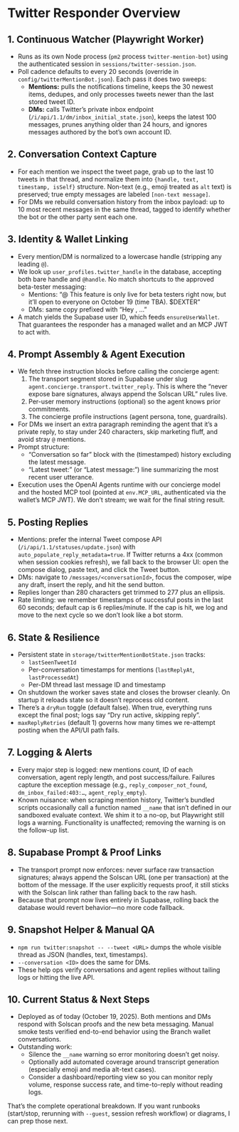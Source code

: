 # Twitter Responder Overview

## 1. Continuous Watcher (Playwright Worker)
- Runs as its own Node process (`pm2` process `twitter-mention-bot`) using the authenticated session in `sessions/twitter-session.json`.
- Poll cadence defaults to every 20 seconds (override in `config/twitterMentionBot.json`). Each pass it does two sweeps:
  - **Mentions:** pulls the notifications timeline, keeps the 30 newest items, dedupes, and only processes tweets newer than the last stored tweet ID.
  - **DMs:** calls Twitter’s private inbox endpoint (`/i/api/1.1/dm/inbox_initial_state.json`), keeps the latest 100 messages, prunes anything older than 24 hours, and ignores messages authored by the bot’s own account ID.

## 2. Conversation Context Capture
- For each mention we inspect the tweet page, grab up to the last 10 tweets in that thread, and normalize them into `{handle, text, timestamp, isSelf}` structure. Non-text (e.g., emoji treated as `alt` text) is preserved; true empty messages are labeled `[non-text message]`.
- For DMs we rebuild conversation history from the inbox payload: up to 10 most recent messages in the same thread, tagged to identify whether the bot or the other party sent each one.

## 3. Identity & Wallet Linking
- Every mention/DM is normalized to a lowercase handle (stripping any leading `@`).
- We look up `user_profiles.twitter_handle` in the database, accepting both bare handle and `@handle`. No match shortcuts to the approved beta-tester messaging:
  - Mentions: “@<handle> This feature is only live for beta testers right now, but it’ll open to everyone on October 19 (time TBA). $DEXTER”
  - DMs: same copy prefixed with “Hey <handle>, …”
- A match yields the Supabase user ID, which feeds `ensureUserWallet`. That guarantees the responder has a managed wallet and an MCP JWT to act with.

## 4. Prompt Assembly & Agent Execution
- We fetch three instruction blocks before calling the concierge agent:
  1. The transport segment stored in Supabase under slug `agent.concierge.transport.twitter_reply`. This is where the “never expose bare signatures, always append the Solscan URL” rules live.
  2. Per-user memory instructions (optional) so the agent knows prior commitments.
  3. The concierge profile instructions (agent persona, tone, guardrails).
- For DMs we insert an extra paragraph reminding the agent that it’s a private reply, to stay under 240 characters, skip marketing fluff, and avoid stray `@` mentions.
- Prompt structure:
  - “Conversation so far” block with the (timestamped) history excluding the latest message.
  - “Latest tweet:” (or “Latest message:”) line summarizing the most recent user utterance.
- Execution uses the OpenAI Agents runtime with our concierge model and the hosted MCP tool (pointed at `env.MCP_URL`, authenticated via the wallet’s MCP JWT). We don’t stream; we wait for the final string result.

## 5. Posting Replies
- Mentions: prefer the internal Tweet compose API (`/i/api/1.1/statuses/update.json`) with `auto_populate_reply_metadata=true`. If Twitter returns a 4xx (common when session cookies refresh), we fall back to the browser UI: open the compose dialog, paste text, and click the Tweet button.
- DMs: navigate to `/messages/<conversationId>`, focus the composer, wipe any draft, insert the reply, and hit the send button.
- Replies longer than 280 characters get trimmed to 277 plus an ellipsis.
- Rate limiting: we remember timestamps of successful posts in the last 60 seconds; default cap is 6 replies/minute. If the cap is hit, we log and move to the next cycle so we don’t look like a bot storm.

## 6. State & Resilience
- Persistent state in `storage/twitterMentionBotState.json` tracks:
  - `lastSeenTweetId`
  - Per-conversation timestamps for mentions (`lastReplyAt`, `lastProcessedAt`)
  - Per-DM thread last message ID and timestamp
- On shutdown the worker saves state and closes the browser cleanly. On startup it reloads state so it doesn’t reprocess old content.
- There’s a `dryRun` toggle (default false). When true, everything runs except the final post; logs say “Dry run active, skipping reply”.
- `maxReplyRetries` (default 1) governs how many times we re-attempt posting when the API/UI path fails.

## 7. Logging & Alerts
- Every major step is logged: new mentions count, ID of each conversation, agent reply length, and post success/failure. Failures capture the exception message (e.g., `reply_composer_not_found`, `dm_inbox_failed:403:…`, `agent_reply_empty`).
- Known nuisance: when scraping mention history, Twitter’s bundled scripts occasionally call a function named `__name` that isn’t defined in our sandboxed evaluate context. We shim it to a no-op, but Playwright still logs a warning. Functionality is unaffected; removing the warning is on the follow-up list.

## 8. Supabase Prompt & Proof Links
- The transport prompt now enforces: never surface raw transaction signatures; always append the Solscan URL (one per transaction) at the bottom of the message. If the user explicitly requests proof, it still sticks with the Solscan link rather than falling back to the raw hash.
- Because that prompt now lives entirely in Supabase, rolling back the database would revert behavior—no more code fallback.

## 9. Snapshot Helper & Manual QA
- `npm run twitter:snapshot -- --tweet <URL>` dumps the whole visible thread as JSON (handles, text, timestamps).
- `--conversation <ID>` does the same for DMs.
- These help ops verify conversations and agent replies without tailing logs or hitting the live API.

## 10. Current Status & Next Steps
- Deployed as of today (October 19, 2025). Both mentions and DMs respond with Solscan proofs and the new beta messaging. Manual smoke tests verified end-to-end behavior using the Branch wallet conversations.
- Outstanding work:
  - Silence the `__name` warning so error monitoring doesn’t get noisy.
  - Optionally add automated coverage around transcript generation (especially emoji and media alt-text cases).
  - Consider a dashboard/reporting view so you can monitor reply volume, response success rate, and time-to-reply without reading logs.

That’s the complete operational breakdown. If you want runbooks (start/stop, rerunning with `--guest`, session refresh workflow) or diagrams, I can prep those next.
